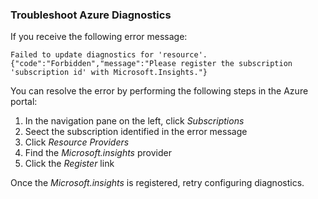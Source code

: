 ### Troubleshoot Azure Diagnostics

If you receive the following error message:

`Failed to update diagnostics for 'resource'. {"code":"Forbidden","message":"Please register the subscription 'subscription id' with Microsoft.Insights."}`

You can resolve the error by performing the following steps in the Azure portal:

1.	In the navigation pane on the left, click *Subscriptions*
2.	Seect the subscription identified in the error message
3.	Click *Resource Providers*
4.	Find the *Microsoft.insights* provider
5.	Click the *Register* link

Once the *Microsoft.insights* is registered, retry configuring diagnostics.
